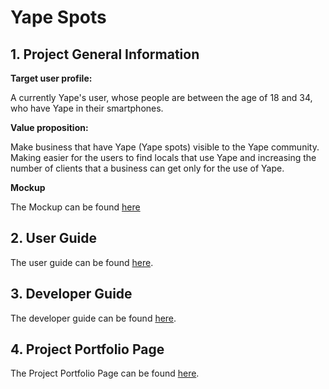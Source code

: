 # Yape Spots

## 1. Project General Information
**Target user profile:**

A currently Yape's user, whose people are between the age of 18 and 34, who have Yape in their smartphones.

**Value proposition:**

Make business that have Yape (Yape spots) visible to the Yape community. Making easier for the users to find locals that use Yape and increasing the number of clients that a business can get only for the use of Yape.

**Mockup**

The Mockup can be found [here](https://projects.invisionapp.com/prototype/main-Activity-cjuq7glmm003dh001vjrrcyj3/play/7c7e3056)

## 2. User Guide

The user guide can be found [here](/documentation/user_guide/user_guide.md).

## 3. Developer Guide

The developer guide can be found [here](/documentation/developer_guide/developer_guide.md).

## 4. Project Portfolio Page

The Project Portfolio Page can be found [here](/documentation/project_portfolio_pages/ppp.md).

